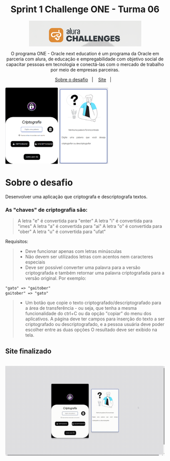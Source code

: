 <div align="center">
<h1 align="center"> Sprint 1 Challenge ONE - Turma 06</h1>
<img align="center" src="assets/img/image.png">
<p>O programa ONE - Oracle next education é um programa da Oracle em parceria com alura, de educação e empregabilidade com objetivo social de capacitar pessoas em tecnologia e conectá-las com o mercado de trabalho por meio de empresas parceiras.</p>
</div>
<div align="center">
  <a href="#sobre-o-desafio">Sobre o desafio</a>&nbsp;&nbsp;&nbsp;|&nbsp;&nbsp;&nbsp;
  <a href="#Site">Site</a>&nbsp;&nbsp;&nbsp;|&nbsp;&nbsp;&nbsp;
</div>
<br>
<img style="height:240px" src="assets/img/image2.png" alt="Project Mockup"/>
<img style="height:240px" src="assets/img/image3.png" alt="Project Mockup"/>


<h1 id="sobre-o-desafio"> Sobre o desafio</h1>

Desenvolver uma aplicação que criptografa e descriptografa textos.

### As "chaves" de criptografia são:

>A letra "e" é convertida para "enter"
>A letra "i" é convertida para "imes"
>A letra "a" é convertida para "ai"
>A letra "o" é convertida para "ober"
>A letra "u" é convertida para "ufat"

Requisitos:
>- Deve funcionar apenas com letras minúsculas
>- Não devem ser utilizados letras com acentos nem caracteres especiais
>- Deve ser possível converter uma palavra para a versão criptografada e também retornar uma palavra criptografada para a versão original.
>Por exemplo:
```
"gato" => "gaitober"
gaitober" => "gato"
```
>- Um botão que copie o texto criptografado/descriptografado para a área de transferência - ou seja, que tenha a mesma funcionalidade do ctrl+C ou da opção "copiar" do menu dos aplicativos.
>A página deve ter campos para inserção do texto a ser criptografado ou descriptografado, e a pessoa usuária deve poder escolher entre as duas opções
O resultado deve ser exibido na tela.

<h2 id="Site">Site finalizado</h2>
<p></p>
<br>
<img src="assets/img/video.gif" alt="gif-project">

